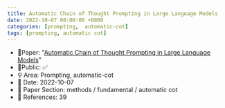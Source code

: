 ```yaml
---
title: Automatic Chain of Thought Prompting in Large Language Models
date: 2022-10-07 00:00:00 +0800
categories: [prompting,  automatic-cot]
tags: [prompting, automatic cot]
---
```


- 📙Paper: "[Automatic Chain of Thought Prompting in Large Language Models](https://www.semanticscholar.org/paper/Automatic-Chain-of-Thought-Prompting-in-Large-Zhang-Zhang/90350aa626bed47b02d0c162462e5b0ca82be6b2)"
- 🔑Public: ✅
- ⚲ Area: Prompting,  automatic-cot
- 📅 Date: 2022-10-07
- 🔎 Paper Section: methods / fundamental / automatic cot
- 📝 References: 39
